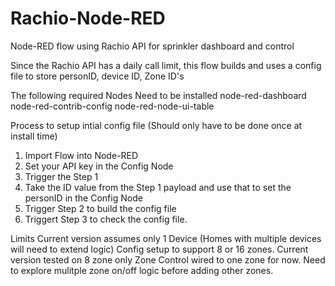 # Rachio-Node-RED
Node-RED flow using Rachio API for sprinkler dashboard and control

Since the Rachio API has a daily call limit,  this flow builds and uses a config file to store personID, device ID, Zone ID's

The following required Nodes Need to be installed
node-red-dashboard
node-red-contrib-config
node-red-node-ui-table

Process to setup intial config file (Should only have to be done once at install time)
1) Import Flow into Node-RED
2) Set your API key in the Config Node
3) Trigger the Step 1
4) Take the ID value from the Step 1 payload and use that to set the personID in the Config Node
5) Trigger Step 2 to build the config file
6) Triggert Step 3 to check the config file.

Limits
Current version assumes only 1 Device (Homes with multiple devices will need to extend logic)
Config setup to support 8 or 16 zones.  Current version tested on 8 zone only
Zone Control wired to one zone for now.  Need to explore mulitple zone on/off logic before adding other zones.

